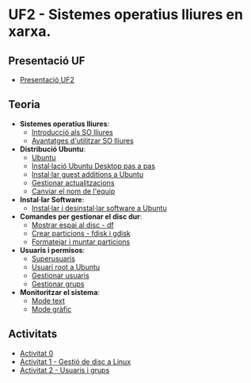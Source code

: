 # UF2 - Sistemes operatius lliures en xarxa.

## Presentació UF

- [Presentació UF2](presentacio.md)

## Teoria

- **Sistemes operatius lliures**:
  - [Introducció als SO lliures](introduccio.md)
  - [Avantatges d'utilitzar SO lliures](avantatges.md)
- **Distribució Ubuntu**:
  - [Ubuntu](ubuntu.md)
  - [Instal·lació Ubuntu Desktop pas a pas](install.md)
  - [Instal·lar guest additions a Ubuntu](guest.md)
  - [Gestionar actualitzacions](actualitzacions.md)
  - [Canviar el nom de l'equip](canviar_nom.md)
- **Instal·lar Software**:
  - [Instal·lar i desinstal·lar software a Ubuntu](instalar_software.md)
- **Comandes per gestionar el disc dur**:
  - [Mostrar espai al disc - df](df.md)
  - [Crear particions - fdisk i gdisk](fdisk.md)
  - [Formatejar i muntar particions](formatejar.md)
- **Usuaris i permisos**:
  - [Superusuaris](usuaris.md)
  - [Usuari root a Ubuntu](root.md)
  - [Gestionar usuaris](usuaris_linux.md)
  - [Gestionar grups](grups.md)
- **Monitoritzar el sistema**:
  - [Mode text](monitor.md)
  - [Mode gràfic](monitor_grafic.md)

## Activitats

- [Activitat 0](activitat0.md)
- [ Activitat 1 - Gestió de disc a Linux](activitat1.md)
- [ Activitat 2 - Usuaris i grups](activitat2.md)
